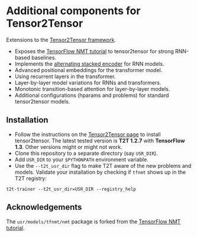 # Additional components for Tensor2Tensor

Extensions to the [Tensor2Tensor framework](https://github.com/tensorflow/tensor2tensor). 

* Exposes the [TensorFlow NMT tutorial](https://github.com/tensorflow/nmt) to tensor2tensor for strong RNN-based baselines.
* Implements the [alternating stacked encoder](https://arxiv.org/abs/1606.04199) for RNN models.
* Advanced positional embeddings for the transformer model.
* Using recurrent layers in the transformer.
* Layer-by-layer model variations for RNNs and transformers.
* Monotonic transition-based attention for layer-by-layer models.
* Additional configurations (hparams and problems) for standard tensor2tensor models.

Installation
------------

* Follow the instructions on the [Tensor2Tensor page](https://github.com/tensorflow/tensor2tensor) to install tensor2tensor. The latest tested version is **T2T 1.2.7** with **TensorFlow 1.3**. Other versions might or might not work.
* Clone this repository to a separate directory (say `USR_DIR`).
* Add `USR_DIR` to your `$PYTHONPATH` environment variable.
* Use the `--t2t_usr_dir` flag to make T2T aware of the new problems and models. Validate your installation by checking if `tfnmt` shows up in the T2T registry:
```
t2t-trainer --t2t_usr_dir=USR_DIR --registry_help
```

Acknowledgements
----------------

The `usr/models/tfnmt/nmt` package is forked from the [TensorFlow NMT tutorial](https://github.com/tensorflow/nmt).

